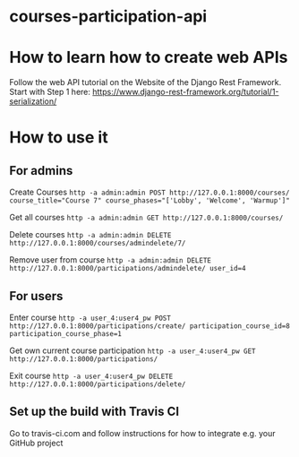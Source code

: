 # courses-participation-api

# How to learn how to create web APIs
Follow the web API tutorial on the Website of the Django Rest Framework.<br/>Start with Step 1 here: https://www.django-rest-framework.org/tutorial/1-serialization/

# How to use it
## For admins
Create Courses
`http -a admin:admin POST http://127.0.0.1:8000/courses/ course_title="Course 7" course_phases="['Lobby', 'Welcome', 'Warmup']"`

Get all courses
`http -a admin:admin GET http://127.0.0.1:8000/courses/`

Delete courses
`http -a admin:admin DELETE http://127.0.0.1:8000/courses/admindelete/7/`

Remove user from course
`http -a admin:admin DELETE http://127.0.0.1:8000/participations/admindelete/ user_id=4`

## For users
Enter course
`http -a user_4:user4_pw POST http://127.0.0.1:8000/participations/create/ participation_course_id=8 participation_course_phase=1`

Get own current course participation
`http -a user_4:user4_pw GET http://127.0.0.1:8000/participations/`

Exit course
`http -a user_4:user4_pw DELETE http://127.0.0.1:8000/participations/delete/`

## Set up the build with Travis CI
Go to travis-ci.com and follow instructions for how to integrate e.g. your GitHub project
